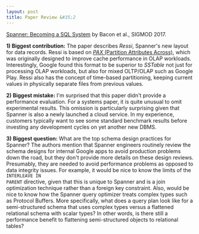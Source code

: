 ```yaml
---
layout: post
title: Paper Review &#35;2
---
```


<a href="https://static.googleusercontent.com/media/research.google.com/en//pubs/archive/46103.pdf">Spanner: Becoming a SQL System</a> by Bacon et al., SIGMOD 2017. 

<!--more-->

**1) Biggest contribution:** The paper describes <i>Ressi</i>, Spanner's new layout for data records. Ressi is based on <a href="http://research.cs.wisc.edu/multifacet/papers/vldbj02_pax.pdf"><i>PAX</i> (Partition Attributes Across)</a>, which was originally designed to improve cache performance in OLAP workloads. Interestingly, Google found this format to be superior to <i>SSTable</i> not just for processing OLAP workloads, but also for mixed OLTP/OLAP such as Google Play. Ressi also has the concept of time-based partitioning, keeping current values in physically separate files from previous values.   

**2) Biggest mistake:** I'm surprised that this paper didn't provide a performance evaluation. For a systems paper, it is quite unusual to omit experimental results. This omission is particularly surprising given that Spanner is also a newly launched a cloud service. In my experience, customers typically want to see some standard benchmark results before investing any development cycles on yet another new DBMS.     

**3) Biggest question:** What are the top schema design practices for Spanner? The authors mention that Spanner engineers routinely review the schema designs for internal Google apps to avoid production problems down the road, but they don't provide more details on these design reviews. Presumably, they are needed to avoid performance problems as opposed to data integrity issues. For example, it would be nice to know the limits of the <code>INTERLEAVE IN PARENT</code> directive, given that this is unique to Spanner and is a join optimization technique rather than a foreign key constraint. Also, would be nice to know how the Spanner query optimizer treats complex types such as Protocol Buffers. More specifically, what does a query plan look like for a semi-structured schema that uses complex types versus a flattened relational schema with scalar types? In other words, is there still a performance benefit to flattening semi-structured objects to relational tables?